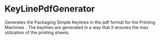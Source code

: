 # KeyLinePdfGenerator
Generates the Packaging Simple Keylines in the pdf format for the Printing Machines . The keylines are generated in a way that it ensures the max utilization of  the printing sheets.
